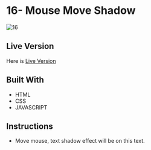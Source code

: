 # 16- Mouse Move Shadow
![16](https://user-images.githubusercontent.com/73752127/103706700-51d18c00-4fbe-11eb-87bd-db615c0b25d6.PNG)

## Live Version
Here is [Live Version](https://cerensolpan.github.io/JS30_C/16_Mouse%20Move%20Shadow/)

## Built With
 - HTML 
 - CSS
 - JAVASCRIPT

## Instructions 
 - Move mouse, text shadow effect will be on this text.